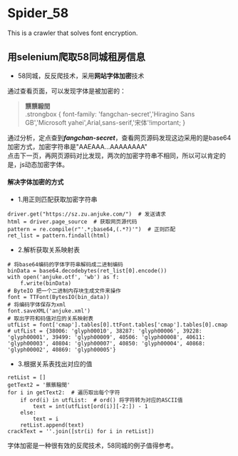 # Spider_58
This is a crawler that solves font encryption.
## 用selenium爬取58同城租房信息  

* 58同城，反反爬技术，采用**网站字体加密**技术

通过查看页面，可以发现字体是被加密的：
> <b class="strongbox">龒龒驋閏</b>  
> .strongbox {
    font-family: 'fangchan-secret','Hiragino Sans GB','Microsoft yahei',Arial,sans-serif,'宋体'!important;
}  

通过分析，定点查到***fangchan-secret***，查看网页源码发现这边采用的是base64加密方式，加密字符串是"AAEAAA...AAAAAAAA"  
点击下一页，再网页源码对比发现，两次的加密字符串不相同，所以可以肯定的是，js动态加密字体。  
#### 解决字体加密的方式

* 1.用正则匹配获取加密字符串
```
driver.get("https://sz.zu.anjuke.com/")  # 发送请求    
html = driver.page_source  # 获取网页源代码  
pattern = re.compile(r"'.*;base64,(.*?)'")  # 正则匹配  
ret_list = pattern.findall(html)  
```  
* 2.解析获取关系映射表  
```
# 将base64编码的字体字符串解码成二进制编码
binData = base64.decodebytes(ret_list[0].encode())
with open('anjuke.otf', 'wb') as f:
	f.write(binData)
# ByteIO 把一个二进制内存块生成文件来操作
font = TTFont(BytesIO(bin_data))
# 将编码字体保存为xml
font.saveXML('anjuke.xml')
# 取出字符和码值对应的关系映射表
utfList = font['cmap'].tables[0].ttFont.tables['cmap'].tables[0].cmap  
# utfList = {38006: 'glyph00010', 38287: 'glyph00006', 39228: 'glyph00001', 39499: 'glyph00009', 40506: 'glyph00008', 40611: 'glyph00003', 40804: 'glyph00007', 40850: 'glyph00004', 40868: 'glyph00002', 40869: 'glyph00005'}
```  
* 3.根据关系表找出对应的值  
```
retList = []
getText2 = '龒龒驋閏'
for i in getText2:  # 遍历取出每个字符
	if ord(i) in utfList:  # ord() 将字符转为对应的ASCII值
		text = int(utfList[ord(i)][-2:]) - 1
	else:
		text = i
	retList.append(text)
crackText = ''.join([str(i) for i in retList])
```  
字体加密是一种很有效的反爬技术，58同城的例子值得参考。

